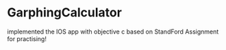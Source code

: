 # GarphingCalculator
implemented the IOS app with objective c based on StandFord Assignment for practising!
